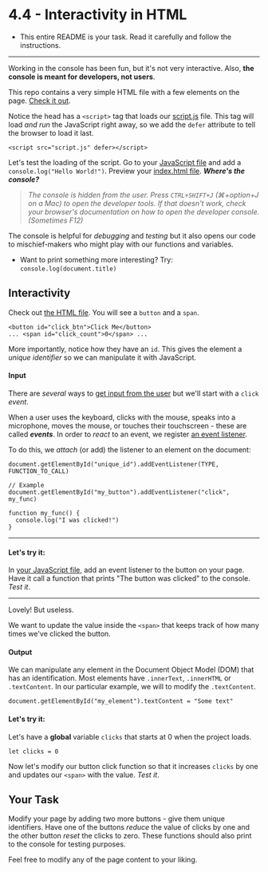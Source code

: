 # 4.4 - Interactivity in HTML

- This entire README is your task. Read it carefully and follow the instructions.

---

Working in the console has been fun, but it's not very interactive. Also, **the console is meant for developers, not users**. 

This repo contains a very simple HTML file with a few elements on the page. [Check it out](index.html).

Notice the head has a `<script>` tag that loads our [script.js](script.js) file. This tag will load _and run_ the JavaScript right away, so we add the `defer` attribute to tell the browser to load it last.
```JS
<script src="script.js" defer></script>
```

Let's test the loading of the script. Go to your [JavaScript file](script.js) and add a `console.log("Hello World!")`. Preview your [index.html file](index.html). **_Where's the console?_**

> _The console is hidden from the user. Press `CTRL+SHIFT+J` (⌘+option+J on a Mac) to open the developer tools. If that doesn't work, check your browser's documentation on how to open the developer console. (Sometimes F12)_

The console is helpful for _debugging_ and _testing_ but it also opens our code to mischief-makers who might play with our functions and variables.

- Want to print something more interesting? Try: `console.log(document.title)`

## Interactivity

Check out [the HTML file](index.html). You will see a `button` and a `span`.
```JS
<button id="click_btn">Click Me</button>
... <span id="click_count">0</span> ...
```

More importantly, notice how they have an `id`. This gives the element a _unique identifier_ so we can manipulate it with JavaScript.

#### Input
There are _several_ ways to [get input from the user](https://www.w3schools.com/js/js_input_examples.asp) but we'll start with a `click` _event_.

When a user uses the keyboard, clicks with the mouse, speaks into a microphone, moves the mouse, or touches their touchscreen - these are called **_events_**. In order to _react_ to an event, we register [an event listener](https://www.w3schools.com/js/js_htmldom_eventlistener.asp).

To do this, we _attach_ (or add) the listener to an element on the document:
```JS
document.getElementById("unique_id").addEventListener(TYPE, FUNCTION_TO_CALL)

// Example
document.getElementById("my_button").addEventListener("click", my_func)

function my_func() {
  console.log("I was clicked!")
}
```

---

#### Let's try it:
In [your JavaScript file](#script.js), add an event listener to the button on your page. Have it call a function that prints "The button was clicked" to the console. _Test it_.

---

Lovely! But useless.

We want to update the value inside the `<span>` that keeps track of how many times we've clicked the button.

#### Output

We can manipulate any element in the Document Object Model (DOM) that has an identification. Most elements have `.innerText`, `.innerHTML` or `.textContent`. In our particular example, we will to modify the `.textContent`.
```JS
document.getElementById("my_element").textContent = "Some text"
```

#### Let's try it:

Let's have a **global** variable `clicks` that starts at 0 when the project loads.
```JS
let clicks = 0
```

Now let's modify our button click function so that it increases `clicks` by one and updates our `<span>` with the value. _Test it_.

## Your Task

Modify your page by adding two more buttons - give them unique identifiers. Have one of the buttons _reduce_ the value of clicks by one and the other button _reset_ the clicks to zero. These functions should also print to the console for testing purposes.

Feel free to modify any of the page content to your liking.



<br><br><br><br><br><br><br>